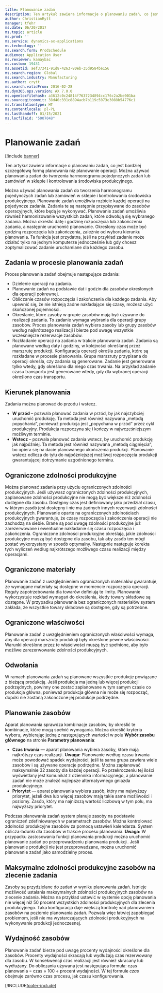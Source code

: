 ```yaml
---
title: Planowanie zadań
description: Ten artykuł zawiera informacje o planowaniu zadań, co jest bardziej szczegółową formą planowania niż planowanie operacji. Można używać planowania zadań do tworzenia harmonogramu pojedynczych zadań lub zamówień w sklepie i kontrolowania środowiska produkcyjnego.
author: ChristianRytt
manager: tfehr
ms.date: 06/20/2017
ms.topic: article
ms.prod: ''
ms.service: dynamics-ax-applications
ms.technology: ''
ms.search.form: ProdSchedule
audience: Application User
ms.reviewer: kamaybac
ms.custom: 19431
ms.assetid: aef37341-91d8-4263-80eb-35d9584be156
ms.search.region: Global
ms.search.industry: Manufacturing
ms.author: crytt
ms.search.validFrom: 2016-02-28
ms.dyn365.ops.version: AX 7.0.0
ms.openlocfilehash: a3612c0c24814f7637234894cc176c2a2be001ba
ms.sourcegitcommit: 38d40c331c8894acb7b119c5073e3088b54776c1
ms.translationtype: HT
ms.contentlocale: pl-PL
ms.lasthandoff: 01/15/2021
ms.locfileid: "5007048"
---
```

# <a name="job-scheduling"></a>Planowanie zadań

[!include [banner](../includes/banner.md)]

Ten artykuł zawiera informacje o planowaniu zadań, co jest bardziej szczegółową formą planowania niż planowanie operacji. Można używać planowania zadań do tworzenia harmonogramu pojedynczych zadań lub zamówień w sklepie i kontrolowania środowiska produkcyjnego.

Można używać planowania zadań do tworzenia harmonogramu pojedynczych zadań lub zamówień w sklepie i kontrolowania środowiska produkcyjnego. Planowanie zadań umożliwia rozbicie każdej operacji na pojedyncze zadania. Zadania te są następnie przypisywane do zasobów operacyjnych, które będą je wykonywać. Planowanie zadań umożliwia również harmonizowanie wszystkich zadań, które odwołują się wybranego zadania. Można określić datę i godzinę rozpoczęcia lub zakończenia zadania, a następnie uruchomić planowanie. Określony czas może być godziną rozpoczęcia lub zakończenia, zależnie od wyboru kierunku planowania. Ta funkcja jest przydatna, jeśli na przykład zadanie może działać tylko na jednym komputerze jednocześnie lub gdy chcesz zoptymalizować zadanie uruchamiane dla każdego zasobu.

## <a name="tasks-in-the-job-scheduling-process"></a>Zadania w procesie planowania zadań
Proces planowania zadań obejmuje następujące zadania:

-   Dzielenie operacji na zadania.
-   Planowanie zadań na podstawie dat i godzin dla zasobów określonych dla operacji pokrewnej.
-   Obliczanie czasów rozpoczęcia i zakończenia dla każdego zadania. Aby upewnić się, że nie istnieją żadne nakładające się czasy, możesz użyć skończonej pojemności.
-   Określanie, które zasoby w grupie zasobów mają być używane do realizacji zadania. To zadanie wymaga wybrania dla operacji grupy zasobów. Proces planowania zadań wybiera zasoby lub grupy zasobów według najkrótszego realizacji i bierze pod uwagę wszystkie wcześniejsze rezerwacje zasobów.
-   Rozkładanie operacji na zadania w trakcie planowania zadań. Zadania są planowane według daty i godziny, w kolejności określanej przez marszrutę produkcji. Konfiguracja operacji określa zadania, które są rozkładane w procesie planowania. Grupa marszruty przypisana do operacji określa, czy zadania są generowane. Zadanie jest generowane tylko wtedy, gdy określono dla niego czas trwania. Na przykład zadanie czasu transportu jest generowane wtedy, gdy dla wybranej operacji określono czas transportu.

## <a name="scheduling-direction"></a>Kierunek planowania
Zadania można planować do przodu i wstecz.

-   **W przód** – pozwala planować zadania w przód, by jak najszybciej uruchomić produkcję. Ta metoda jest również nazywana „metodą popychania”, ponieważ produkcja jest „popychana w przód” przez cykl produkcyjny. Produkcja rozpoczyna się i kończy w najwcześniejszym możliwym terminie.
-   **Wstecz** – pozwala planować zadania wstecz, by uruchomić produkcję jak najpóźniej. Ta metoda jest również nazywana „metodą ciągnięcia”, bo opiera się na dacie planowanego ukończenia produkcji. Planowanie wstecz odlicza do tyłu do najpóźniejszej możliwej rozpoczęcia produkcji gwarantującej dotrzymanie uzgodnionego terminu.

## <a name="finite-capacity"></a>Ograniczone zdolności produkcyjne
Można planować zadania przy użyciu ograniczonych zdolności produkcyjnych. Jeśli używasz ograniczonych zdolności produkcyjnych, zaplanowane zdolności produkcyjne nie mogą być większe niż zdolności dostępne dla zasobu. Dostępny czas jest definiowany jako przedział czasu, w którym zasób jest dostępny i nie ma żadnych innych rezerwacji zdolności produkcyjnych. Planowanie oparte na ograniczonych zdolnościach produkcyjnych gwarantuje, że czasy rozpoczęcia i zakończenia operacji nie zachodzą na siebie. Brane są pod uwagę zdolności produkcyjne już zarezerwowane i ewentualne nakładanie się czasu rozpoczęcia i zakończenia. Ograniczone zdolności produkcyjne określają, jakie zdolności produkcyjne muszą być dostępne dla zasobu, tak aby zasób ten mógł zostać wykorzystany w sposób optymalny. Następnie następuje korekta tych wyliczeń według najkrótszego możliwego czasu realizacji między operacjami.

## <a name="finite-materials"></a>Ograniczone materiały
Planowanie zadań z uwzględnieniem ograniczonych materiałów gwarantuje, że wymagane materiały są dostępne w momencie rozpoczęcia operacji. Reguły zapotrzebowania dla towarów definiują te limity. Planowanie wykorzystuje rozkład wymagań do określenia, kiedy towary składowe są dostępne. W przypadku planowania bez ograniczonych materiałów system zakłada, że wszystkie towary składowe są dostępne, gdy są potrzebne.

## <a name="finite-properties"></a>Ograniczone właściwości
Planowanie zadań z uwzględnieniem ograniczonych właściwości wymaga, aby dla operacji marszruty produkcji były określone pewne właściwości. Warunki określone przez te właściwości muszą być spełnione, aby było możliwe zarezerwowanie zdolności produkcyjnych.

## <a name="references"></a>Odwołania
W ramach planowania zadań są planowane wszystkie produkcje powiązane z bieżącą produkcją. Jeśli produkcja ma jedną lub więcej produkcji podrzędnych, powinny one zostać zaplanowane w tym samym czasie co produkcja główna, ponieważ produkcja główna nie może się rozpocząć, dopóki nie zostaną zakończone jej produkcje podrzędne.

## <a name="schedule-resources"></a>Planowanie zasobów
Aparat planowania sprawdza kombinacje zasobów, by określić te kombinacje, które mogą spełnić wymagania. Można określić kryteria wyboru, wybierając jedną z następujących wartości w polu **Wybór zasobu głównego** na stronie **Parametry planowania**:

-   **Czas trwania** — aparat planowania wybiera zasoby, które mają najkrótszy czas realizacji. **Uwaga:** Planowanie według czasu trwania może powodować spadek wydajności, jeśli ta sama grupa zawiera wiele zasobów i są używane operacje podrzędne. Można zaplanować maksymalnie 32 zasoby dla każdej operacji. Po przekroczeniu tej ilości wyświetlany jest komunikat z dziennika informacyjnego, a planowanie zadań nie może znaleźć najlepsze alternatywnego gniazda produkcyjnego.
-   **Priorytet** — aparat planowania wybiera zasób, który ma najwyższy priorytet, jeżeli dwa lub więcej zasobów mają takie same możliwości i poziomy. Zasób, który ma najniższą wartość liczbową w tym polu, ma najwyższy priorytet.

Podczas planowania zadań system planuje zasoby na podstawie ograniczeń zdefiniowanych w parametrach zasobów. Można kontrolować zdolności produkcyjne zasobów za pomocą ustawień kalendarza. System oblicza ładunki dla zasobów w trakcie procesu planowania. **Uwaga:** W przypadku zastosowania funkcji planowania produkcji można uruchomić planowanie zadań po przeprowadzeniu planowania produkcji. Jeśli planowanie produkcji nie jest przeprowadzane, można uruchomić planowanie zadań jako samodzielny proces.

## <a name="maximum-capacities-for-resources-per-job-order"></a>Maksymalne zdolności produkcyjne zasobów na zlecenie zadania
Zasoby są przydzielane do zadań w wyniku planowania zadań. Istnieje możliwość ustalania maksymalnych zdolności produkcyjnych zasobów na zlecenie zadania. Można na przykład ustawić w systemie opcję planowania nie więcej niż 50 procent wszystkich zdolności produkcyjnych dla zlecenia produkcyjnego. Taka konfiguracja daje większą kontrolę nad planowaniem zasobów na poziomie planowania zadań. Pozwala więc łatwiej zapobiegać problemom, jeśli nie ma wystarczających zdolności produkcyjnych na wykonywanie produkcji jednoczesnej.

## <a name="resource-efficiency"></a>Wydajność zasobów
Planowanie zadań bierze pod uwagę procenty wydajności określone dla zasobów. Procenty wydajności skracają lub wydłużają czas rezerwowany dla zasobu. W konsekwencji czas realizacji jest również skracany lub wydłużany. Do obliczania używana jest następująca formuła: czas planowania = czas × 100 ÷ procent wydajności. W tej formule *czas* obejmuje zarówno czas procesu, jak czasu konfigurowania.





[!INCLUDE[footer-include](../../includes/footer-banner.md)]